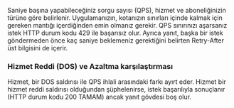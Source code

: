 Saniye başına yapabileceğiniz sorgu sayısı (QPS), hizmet ve aboneliğinizin türüne göre belirlenir. Uygulamanızın, kotanızın sınırları içinde kalmak için gereken mantığı içerdiğinden emin olmanız gerekir. QPS sınırınızı aşarsanız istek HTTP durum kodu 429 ile başarısız olur. Ayrıca yanıt, başka bir istek göndermeden önce kaç saniye beklemeniz gerektiğini belirten Retry-After üst bilgisini de içerir.  
  
### <a name="denial-of-service-dos-versus-throttling"></a>Hizmet Reddi (DOS) ve Azaltma karşılaştırması

Hizmet, bir DOS saldırısı ile QPS ihlali arasındaki farkı ayırt eder. Hizmet bir hizmet reddi saldırısı olduğundan şüphelenirse, istek başarılıyla sonuçlanır (HTTP durum kodu 200 TAMAM) ancak yanıt gövdesi boş olur.